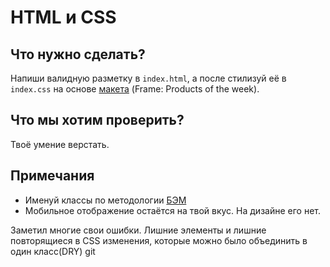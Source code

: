 # HTML и CSS

## Что нужно сделать?

Напиши валидную разметку в `index.html`, а после стилизуй её в `index.css` на основе [макета](https://www.figma.com/file/4Dkzt2twTC29rMHRJJPYqw/%D0%9C%D0%B0%D0%BA%D0%B5%D1%82?node-id=0%3A1) (Frame: Products of the week).

## Что мы хотим проверить?

Твоё умение верстать.

## Примечания

- Именуй классы по методологии [БЭМ](https://ru.bem.info/methodology/)
- Мобильное отображение остаётся на твой вкус. На дизайне его нет.

<!-- Комментарии от меня  -->

Заметил многие свои ошибки. Лишние элементы и лишние повторящиеся в CSS изменения, которые можно было объединить в один класс(DRY)
git
